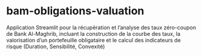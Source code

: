 # bam-obligations-valuation
Application Streamlit pour la récupération et l’analyse des taux zéro-coupon de Bank Al-Maghrib, incluant la construction de la courbe des taux, la valorisation d’un portefeuille obligataire et le calcul des indicateurs de risque (Duration, Sensibilité, Convexité)

